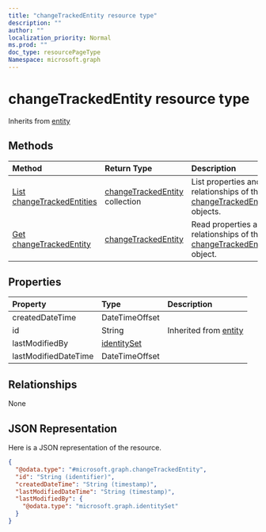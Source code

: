 ```yaml
---
title: "changeTrackedEntity resource type"
description: ""
author: ""
localization_priority: Normal
ms.prod: ""
doc_type: resourcePageType
Namespace: microsoft.graph
---
```



# changeTrackedEntity resource type




Inherits from [entity](../resources/entity.md)

## Methods
|Method|Return Type|Description|
|:---|:---|:---|
|[List changeTrackedEntities](../api/changetrackedentity-list.md)|[changeTrackedEntity](../resources/changeTrackedEntity.md) collection|List properties and relationships of the [changeTrackedEntity](../resources/changetrackedentity.md) objects.|
|[Get changeTrackedEntity](../api/changetrackedentity-get.md)|[changeTrackedEntity](../resources/changeTrackedEntity.md)|Read properties and relationships of the [changeTrackedEntity](../resources/changetrackedentity.md) object.|

## Properties
|Property|Type|Description|
|:---|:---|:---|
|createdDateTime|DateTimeOffset||
|id|String| Inherited from [entity](../resources/entity.md)|
|lastModifiedBy|[identitySet](../resources/identitySet.md)||
|lastModifiedDateTime|DateTimeOffset||

## Relationships
None

## JSON Representation
Here is a JSON representation of the resource.
<!-- {
  "blockType": "resource",
  "keyProperty": "id",
  "@odata.type": "microsoft.graph.changeTrackedEntity",
  "baseType": "microsoft.graph.entity",
  "openType": false
}
-->
``` json
{
  "@odata.type": "#microsoft.graph.changeTrackedEntity",
  "id": "String (identifier)",
  "createdDateTime": "String (timestamp)",
  "lastModifiedDateTime": "String (timestamp)",
  "lastModifiedBy": {
    "@odata.type": "microsoft.graph.identitySet"
  }
}
```

